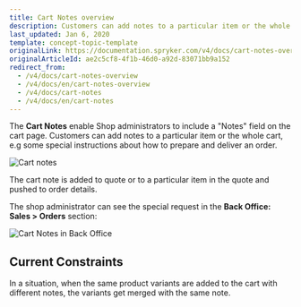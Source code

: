 ```yaml
---
title: Cart Notes overview
description: Customers can add notes to a particular item or the whole cart, e.g some special instructions about how to prepare and deliver an order.
last_updated: Jan 6, 2020
template: concept-topic-template
originalLink: https://documentation.spryker.com/v4/docs/cart-notes-overview
originalArticleId: ae2c5cf8-4f1b-46d0-a92d-83071bb9a152
redirect_from:
  - /v4/docs/cart-notes-overview
  - /v4/docs/en/cart-notes-overview
  - /v4/docs/cart-notes
  - /v4/docs/en/cart-notes
---
```


The **Cart Notes** enable Shop administrators to include a "Notes" field on the cart page. Customers can add notes to a particular item or the whole cart, e.g some special instructions about how to prepare and deliver an order.

![Cart notes](https://spryker.s3.eu-central-1.amazonaws.com/docs/Features/Shopping+Cart/Cart+Notes/cart-notes.png) 

The cart note is added to quote or to a particular item in the quote and pushed to order details.

The shop administrator can see the special request in the **Back Office: Sales > Orders** section:

![Cart Notes in Back Office](https://spryker.s3.eu-central-1.amazonaws.com/docs/Features/Shopping+Cart/Cart+Notes/cart-notes-admin.png) 

## Current Constraints
In a situation, when the same product variants are added to the cart with different notes, the variants get merged with the same note.


